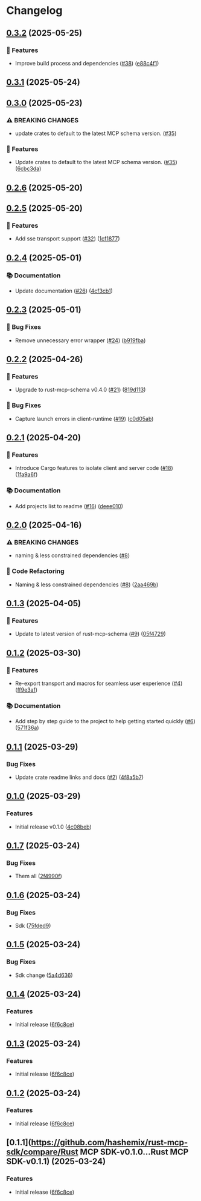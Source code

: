 # Changelog

## [0.3.2](https://github.com/rust-mcp-stack/rust-mcp-sdk/compare/rust-mcp-sdk-v0.3.1...rust-mcp-sdk-v0.3.2) (2025-05-25)


### 🚀 Features

* Improve build process and dependencies ([#38](https://github.com/rust-mcp-stack/rust-mcp-sdk/issues/38)) ([e88c4f1](https://github.com/rust-mcp-stack/rust-mcp-sdk/commit/e88c4f1c4c4743b13aedbf2a3d65fedb12942555))

## [0.3.1](https://github.com/rust-mcp-stack/rust-mcp-sdk/compare/rust-mcp-sdk-v0.3.0...rust-mcp-sdk-v0.3.1) (2025-05-24)

## [0.3.0](https://github.com/rust-mcp-stack/rust-mcp-sdk/compare/rust-mcp-sdk-v0.2.6...rust-mcp-sdk-v0.3.0) (2025-05-23)


### ⚠ BREAKING CHANGES

* update crates to default to the latest MCP schema version. ([#35](https://github.com/rust-mcp-stack/rust-mcp-sdk/issues/35))

### 🚀 Features

* Update crates to default to the latest MCP schema version. ([#35](https://github.com/rust-mcp-stack/rust-mcp-sdk/issues/35)) ([6cbc3da](https://github.com/rust-mcp-stack/rust-mcp-sdk/commit/6cbc3da9d99d62723643000de74c4bd9e48fa4b4))

## [0.2.6](https://github.com/rust-mcp-stack/rust-mcp-sdk/compare/rust-mcp-sdk-v0.2.5...rust-mcp-sdk-v0.2.6) (2025-05-20)

## [0.2.5](https://github.com/rust-mcp-stack/rust-mcp-sdk/compare/rust-mcp-sdk-v0.2.4...rust-mcp-sdk-v0.2.5) (2025-05-20)


### 🚀 Features

* Add sse transport support ([#32](https://github.com/rust-mcp-stack/rust-mcp-sdk/issues/32)) ([1cf1877](https://github.com/rust-mcp-stack/rust-mcp-sdk/commit/1cf187757810e142e97216476ca73ecba020c320))

## [0.2.4](https://github.com/rust-mcp-stack/rust-mcp-sdk/compare/rust-mcp-sdk-v0.2.3...rust-mcp-sdk-v0.2.4) (2025-05-01)


### 📚 Documentation

* Update documentation ([#26](https://github.com/rust-mcp-stack/rust-mcp-sdk/issues/26)) ([4cf3cb1](https://github.com/rust-mcp-stack/rust-mcp-sdk/commit/4cf3cb1db8effe10632adb32e7a350cdcdedd69b))

## [0.2.3](https://github.com/rust-mcp-stack/rust-mcp-sdk/compare/rust-mcp-sdk-v0.2.2...rust-mcp-sdk-v0.2.3) (2025-05-01)


### 🐛 Bug Fixes

* Remove unnecessary error wrapper ([#24](https://github.com/rust-mcp-stack/rust-mcp-sdk/issues/24)) ([b919fba](https://github.com/rust-mcp-stack/rust-mcp-sdk/commit/b919fbabd143125df35486f9fd0d5af0c156a2d8))

## [0.2.2](https://github.com/rust-mcp-stack/rust-mcp-sdk/compare/rust-mcp-sdk-v0.2.1...rust-mcp-sdk-v0.2.2) (2025-04-26)


### 🚀 Features

* Upgrade to rust-mcp-schema v0.4.0 ([#21](https://github.com/rust-mcp-stack/rust-mcp-sdk/issues/21)) ([819d113](https://github.com/rust-mcp-stack/rust-mcp-sdk/commit/819d1135b469e4aa8e857c81e25c81c331084fb1))


### 🐛 Bug Fixes

* Capture launch errors in client-runtime ([#19](https://github.com/rust-mcp-stack/rust-mcp-sdk/issues/19)) ([c0d05ab](https://github.com/rust-mcp-stack/rust-mcp-sdk/commit/c0d05ab73b1ac7edc7c410f2f14f0b86d4343c1d))

## [0.2.1](https://github.com/rust-mcp-stack/rust-mcp-sdk/compare/rust-mcp-sdk-v0.2.0...rust-mcp-sdk-v0.2.1) (2025-04-20)


### 🚀 Features

* Introduce Cargo features to isolate client and server code ([#18](https://github.com/rust-mcp-stack/rust-mcp-sdk/issues/18)) ([1fa9a6f](https://github.com/rust-mcp-stack/rust-mcp-sdk/commit/1fa9a6f60ec2ece34b68e49855c13489a0889d48))


### 📚 Documentation

* Add projects list to readme ([#16](https://github.com/rust-mcp-stack/rust-mcp-sdk/issues/16)) ([deee010](https://github.com/rust-mcp-stack/rust-mcp-sdk/commit/deee010c84228c00a7f4426d560f7ceb5d2d274f))

## [0.2.0](https://github.com/rust-mcp-stack/rust-mcp-sdk/compare/rust-mcp-sdk-v0.1.3...rust-mcp-sdk-v0.2.0) (2025-04-16)


### ⚠ BREAKING CHANGES

* naming & less constrained dependencies ([#8](https://github.com/rust-mcp-stack/rust-mcp-sdk/issues/8))

### 🚜 Code Refactoring

* Naming & less constrained dependencies ([#8](https://github.com/rust-mcp-stack/rust-mcp-sdk/issues/8)) ([2aa469b](https://github.com/rust-mcp-stack/rust-mcp-sdk/commit/2aa469b1f7f53f6cda23141c961467ece738047e))

## [0.1.3](https://github.com/rust-mcp-stack/rust-mcp-sdk/compare/rust-mcp-sdk-v0.1.2...rust-mcp-sdk-v0.1.3) (2025-04-05)


### 🚀 Features

* Update to latest version of rust-mcp-schema ([#9](https://github.com/rust-mcp-stack/rust-mcp-sdk/issues/9)) ([05f4729](https://github.com/rust-mcp-stack/rust-mcp-sdk/commit/05f47296e7ef5eff93c5c4e7370a2d1c055328b5))

## [0.1.2](https://github.com/rust-mcp-stack/rust-mcp-sdk/compare/rust-mcp-sdk-v0.1.1...rust-mcp-sdk-v0.1.2) (2025-03-30)


### 🚀 Features

* Re-export transport and macros for seamless user experience ([#4](https://github.com/rust-mcp-stack/rust-mcp-sdk/issues/4)) ([ff9e3af](https://github.com/rust-mcp-stack/rust-mcp-sdk/commit/ff9e3af0e43a6e915f968445b1fbdb54a5069a8b))


### 📚 Documentation

* Add step by step guide to the project to help getting started quickly ([#6](https://github.com/rust-mcp-stack/rust-mcp-sdk/issues/6)) ([571f36a](https://github.com/rust-mcp-stack/rust-mcp-sdk/commit/571f36a452164bea24065eddb8d8591f665f2d80))

## [0.1.1](https://github.com/rust-mcp-stack/rust-mcp-sdk/compare/rust-mcp-sdk-v0.1.0...rust-mcp-sdk-v0.1.1) (2025-03-29)


### Bug Fixes

* Update crate readme links and docs ([#2](https://github.com/rust-mcp-stack/rust-mcp-sdk/issues/2)) ([4f8a5b7](https://github.com/rust-mcp-stack/rust-mcp-sdk/commit/4f8a5b74559b97bf9e7229c120c383caf7f53a36))

## [0.1.0](https://github.com/rust-mcp-stack/rust-mcp-sdk/compare/rust-mcp-sdk-v0.1.0...rust-mcp-sdk-v0.1.0) (2025-03-29)


### Features

* Initial release v0.1.0 ([4c08beb](https://github.com/rust-mcp-stack/rust-mcp-sdk/commit/4c08beb73b102c77e65b724b284008071b7f5ef4))

## [0.1.7](https://github.com/hashemix/rust-mcp-sdk/compare/rust-mcp-sdk-v0.1.6...rust-mcp-sdk-v0.1.7) (2025-03-24)


### Bug Fixes

* Them all ([2f4990f](https://github.com/hashemix/rust-mcp-sdk/commit/2f4990fbeb9ef5e5b40a7ccb31e9583e318a36ad))

## [0.1.6](https://github.com/hashemix/rust-mcp-sdk/compare/rust-mcp-sdk-v0.1.5...rust-mcp-sdk-v0.1.6) (2025-03-24)


### Bug Fixes

* Sdk ([75fded9](https://github.com/hashemix/rust-mcp-sdk/commit/75fded976925cf24c25cdffacab7f31e468c0f08))

## [0.1.5](https://github.com/hashemix/rust-mcp-sdk/compare/rust-mcp-sdk-v0.1.4...rust-mcp-sdk-v0.1.5) (2025-03-24)


### Bug Fixes

* Sdk change ([5a4d636](https://github.com/hashemix/rust-mcp-sdk/commit/5a4d63675bf71bf26443453d9f00bf91b49d29d1))

## [0.1.4](https://github.com/hashemix/rust-mcp-sdk/compare/rust-mcp-sdk-v0.1.3...rust-mcp-sdk-v0.1.4) (2025-03-24)


### Features

* Initial release ([6f6c8ce](https://github.com/hashemix/rust-mcp-sdk/commit/6f6c8cec8fe1277fc39f4ddce6f17b36129bedee))

## [0.1.3](https://github.com/hashemix/rust-mcp-sdk/compare/v0.1.2...v0.1.3) (2025-03-24)


### Features

* Initial release ([6f6c8ce](https://github.com/hashemix/rust-mcp-sdk/commit/6f6c8cec8fe1277fc39f4ddce6f17b36129bedee))

## [0.1.2](https://github.com/hashemix/rust-mcp-sdk/compare/v0.1.1...v0.1.2) (2025-03-24)


### Features

* Initial release ([6f6c8ce](https://github.com/hashemix/rust-mcp-sdk/commit/6f6c8cec8fe1277fc39f4ddce6f17b36129bedee))

## [0.1.1](https://github.com/hashemix/rust-mcp-sdk/compare/Rust MCP SDK-v0.1.0...Rust MCP SDK-v0.1.1) (2025-03-24)


### Features

* Initial release ([6f6c8ce](https://github.com/hashemix/rust-mcp-sdk/commit/6f6c8cec8fe1277fc39f4ddce6f17b36129bedee))

